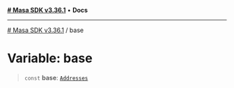 [**# Masa SDK v3.36.1**](../README.md) • **Docs**

***

[# Masa SDK v3.36.1](../globals.md) / base

# Variable: base

> `const` **base**: [`Addresses`](../interfaces/Addresses.md)
